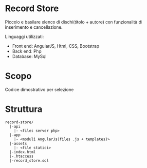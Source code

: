 # Record Store

Piccolo e basilare elenco di dischi(titolo + autore) con funzionalità di inserimento e cancellazione.

Linguaggi utilizzati:
  - Front end: AngularJS, Html, CSS, Bootstrap
  - Back end: Php
  - Database: MySql

# Scopo

Codice dimostrativo per selezione

# Struttura

```
record-store/
  |-api
    |- <files server php>
  |-app
    |- <moduli AngularJs(files .js + templates)>
  |-assets
    |- <file statici>
  |-index.html
  |-.htaccess
  |-record_store.sql
```
